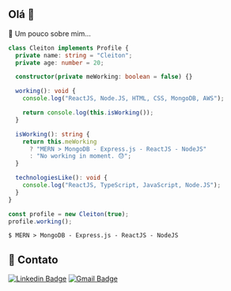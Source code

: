 ## Olá 👋

📌 Um pouco sobre mim...

```ts
class Cleiton implements Profile {
  private name: string = "Cleiton";
  private age: number = 20;

  constructor(private meWorking: boolean = false) {}

  working(): void {
    console.log("ReactJS, Node.JS, HTML, CSS, MongoDB, AWS");

    return console.log(this.isWorking());
  }

  isWorking(): string {
    return this.meWorking
      ? "MERN > MongoDB - Express.js - ReactJS - NodeJS"
      : "No working in moment. 😓";
  }

  technologiesLike(): void {
    console.log("ReactJS, TypeScript, JavaScript, Node.JS");
  }
}

const profile = new Cleiton(true);
profile.working();

```

```
$ MERN > MongoDB - Express.js - ReactJS - NodeJS
```
<!-- ## ⚙️  GitHub Analytics

[![cleitonpin's github stats](https://github-readme-stats.vercel.app/api?username=cleitonpin&theme=synthwave&show_icons=true&count_private=false,contribs)](https://github.com/anuraghazra/github-readme-stats) [![Top Langs](https://github-readme-stats.vercel.app/api/top-langs/?username=cleitonpin&theme=synthwave&layout=compact)](https://github.com/anuraghazra/github-readme-stats)
 -->
## 🔪 Contato

[![Linkedin Badge](https://img.shields.io/badge/-cleitonpin-blue?style=flat-square&logo=Linkedin&logoColor=white&link=https://www.linkedin.com/in/cleiton-p-003b5b106//)](https://www.linkedin.com/in/cleiton-p-003b5b106/)
[![Gmail Badge](https://img.shields.io/badge/-cleiton.biou@gmail.com-c14438?style=flat-square&logo=Gmail&logoColor=white)](https://accounts.google.com/signin/v2/identifier?service=mail&passive=true&rm=false&continue=https%3A%2F%2Fmail.google.com%2Fmail%2F&ss=1&scc=1&ltmpl=default&ltmplcache=2&emr=1&osid=1&flowName=GlifWebSignIn&flowEntry=ServiceLogin)

<!-- [![Instagram Badge](https://img.shields.io/badge/@cleitonnnnnn-%23E4405F.svg?style=flat&logo=instagram&logoColor=white&link=https://www.instagram.com/cleitonnnnnn//)](https://www.instagram.com/cleitonnnnnn/) --!>

<!--
**cleitonpin/cleitonpin** is a ✨ _special_ ✨ repository because its `README.md` (this file) appears on your GitHub profile.

